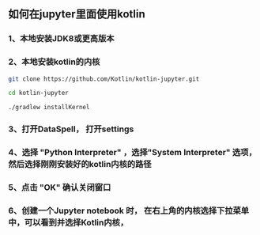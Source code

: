 ## 如何在jupyter里面使用kotlin
### 1、本地安装JDK8或更高版本
### 2、本地安装kotlin的内核
``` bash
git clone https://github.com/Kotlin/kotlin-jupyter.git

cd kotlin-jupyter

./gradlew installKernel

```
### 3、打开DataSpell， 打开settings
### 4、选择 "Python Interpreter" ，选择"System Interpreter" 选项， 然后选择刚刚安装好的kotlin内核的路径
### 5、点击 "OK" 确认关闭窗口
### 6、创建一个Jupyter notebook 时， 在右上角的内核选择下拉菜单中，可以看到并选择Kotlin内核，